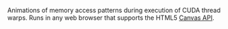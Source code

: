 Animations of memory access patterns during execution of CUDA thread warps.
Runs in any web browser that supports the HTML5 [Canvas API](https://developer.mozilla.org/en-US/docs/Web/API/Canvas_API).
